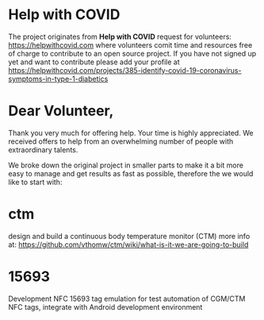 # Help with COVID

The project originates from **Help with COVID** request for volunteers: https://helpwithcovid.com where volunteers comit time and resources free of charge to contribute to an open source project.
If you have not signed up yet and want to contribute please add your profile at https://helpwithcovid.com/projects/385-identify-covid-19-coronavirus-symptoms-in-type-1-diabetics

# Dear Volunteer, 
 
Thank you very much for offering help. Your time is highly appreciated. We received offers to help from an overwhelming number of people  with extraordinary talents. 

We broke down the original project in smaller parts to make it a bit more easy to manage and get results as fast as possible, therefore the we would like to start with:

# ctm
design and build a continuous body temperature monitor (CTM) 
more info at: https://github.com/vthomw/ctm/wiki/what-is-it-we-are-going-to-build

# 15693
Development NFC 15693 tag emulation for test automation of CGM/CTM NFC tags, integrate with Android development environment 
